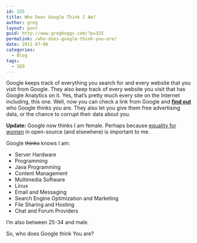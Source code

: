 ```yaml
---
id: 325
title: Who Does Google Think I Am?
author: greg
layout: post
guid: http://www.gregboggs.com/?p=325
permalink: /who-does-google-think-you-are/
date: 2011-07-06
categories:
  - Blog
tags:
  - SEO
---
```

Google keeps track of everything you search for and every website that you visit from Google. They also keep track of every website you visit that has Google Analytics on it. Yes, that&#8217;s pretty much every site on the Internet including, this one. Well, now you can check a link from Google and **[find out][1]** who Google thinks you are. They also let you give them free advertising data, or the chance to corrupt their data about you.

**Update:** Google now thinks I am female. Perhaps because [equality for women][2] in open-source (and elsewhere) is important to me.

Google <del>thinks</del> knows I am:

  * Server Hardware
  * Programming
  * Java Programming
  * Content Management
  * Multimedia Software
  * Linux
  * Email and Messaging
  * Search Engine Optimization and Marketing
  * File Sharing and Hosting
  * Chat and Forum Providers

I&#8217;m also between 25-34 and male.

So, who does Google think You are?

 [1]: http://www.google.com/ads/preferences/ "Who am I?"
 [2]: http://geekfeminism.org/